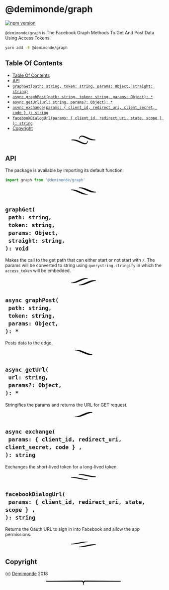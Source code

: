 # @demimonde/graph

[![npm version](https://badge.fury.io/js/%40demimonde%2Fgraph.svg)](https://npmjs.org/package/@demimonde/graph)

`@demimonde/graph` is The Facebook Graph Methods To Get And Post Data Using Access Tokens.

```sh
yarn add -E @demimonde/graph
```

## Table Of Contents

- [Table Of Contents](#table-of-contents)
- [API](#api)
- [`graphGet(path: string, token: string, params: Object, straight: string)`](#graphgetpath-stringtoken-stringparams-objectstraight-string-void)
- [`async graphPost(path: string, token: string, params: Object): *`](#async-graphpostpath-stringtoken-stringparams-object-)
- [`async getUrl(url: string, params?: Object): *`](#async-geturlurl-stringparams-object-)
- [`async exchange(params: { client_id, redirect_uri, client_secret, code } ): string`](#async-exchangeparams--client_id-redirect_uri-client_secret-code---string)
- [`facebookDialogUrl(params: { client_id, redirect_uri, state, scope } ): string`](#facebookdialogurlparams--client_id-redirect_uri-state-scope---string)
- [Copyright](#copyright)

<p align="center"><a href="#table-of-contents"><img src=".documentary/section-breaks/0.svg?sanitize=true"></a></p>

## API

The package is available by importing its default function:

```js
import graph from '@demimonde/graph'
```

<p align="center"><a href="#table-of-contents"><img src=".documentary/section-breaks/1.svg?sanitize=true"></a></p>

## `graphGet(`<br/>&nbsp;&nbsp;`path: string,`<br/>&nbsp;&nbsp;`token: string,`<br/>&nbsp;&nbsp;`params: Object,`<br/>&nbsp;&nbsp;`straight: string,`<br/>`): void`

Makes the call to the get path that can either start or not start with `/`. The params will be converted to string using `querystring.stringify` in which the `access_token` will be embedded.

<p align="center"><a href="#table-of-contents"><img src=".documentary/section-breaks/2.svg?sanitize=true"></a></p>

## `async graphPost(`<br/>&nbsp;&nbsp;`path: string,`<br/>&nbsp;&nbsp;`token: string,`<br/>&nbsp;&nbsp;`params: Object,`<br/>`): *`

Posts data to the edge.

<p align="center"><a href="#table-of-contents"><img src=".documentary/section-breaks/3.svg?sanitize=true"></a></p>

## `async getUrl(`<br/>&nbsp;&nbsp;`url: string,`<br/>&nbsp;&nbsp;`params?: Object,`<br/>`): *`

Stringifies the params and returns the URL for GET request.

<p align="center"><a href="#table-of-contents"><img src=".documentary/section-breaks/4.svg?sanitize=true"></a></p>

## `async exchange(`<br/>&nbsp;&nbsp;`params: { client_id, redirect_uri, client_secret, code } ,`<br/>`): string`

Exchanges the short-lived token for a long-lived token.

<p align="center"><a href="#table-of-contents"><img src=".documentary/section-breaks/5.svg?sanitize=true"></a></p>


## `facebookDialogUrl(`<br/>&nbsp;&nbsp;`params: { client_id, redirect_uri, state, scope } ,`<br/>`): string`

Returns the Oauth URL to sign in into Facebook and allow the app permissions.

<p align="center"><a href="#table-of-contents"><img src=".documentary/section-breaks/6.svg?sanitize=true"></a></p>

## Copyright

(c) [Demimonde][1] 2018

[1]: https://demimonde.cc

<p align="center"><a href="#table-of-contents"><img src=".documentary/section-breaks/-1.svg?sanitize=true"></a></p>